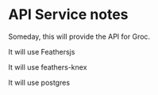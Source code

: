 # API Service notes

Someday, this will provide the API for Groc.

It will use Feathersjs

It will use feathers-knex

It will use postgres


